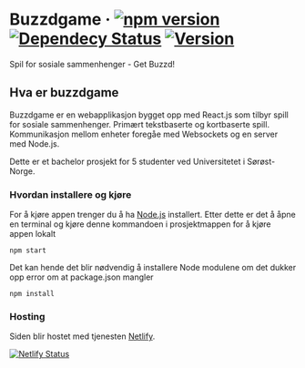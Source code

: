 # Buzzdgame · [![npm version](https://badge.fury.io/js/react.svg)](//npmjs.com/package/react) [![Dependecy Status](https://david-dm.org/sindreha/buzzdgame.svg)]() [![Version](https://img.shields.io/badge/Version-0.2-Green.svg)](https://shields.io/) 
Spil for sosiale sammenhenger - Get Buzzd! 

## Hva er buzzdgame
Buzzdgame er en webapplikasjon bygget opp med React.js som tilbyr spill for sosiale sammenhenger. Primært tekstbaserte og kortbaserte spill. Kommunikasjon mellom enheter foregåe med Websockets og en server med Node.js.

Dette er et bachelor prosjekt for 5 studenter ved Universitetet i Sørøst-Norge.

### Hvordan installere og kjøre
For å kjøre appen trenger du å ha [Node.js](https://github.com/nodejs/node) installert. 
Etter dette er det å åpne en terminal og kjøre denne kommandoen i prosjektmappen for å kjøre appen lokalt
```
npm start
```
Det kan hende det blir nødvendig å installere Node modulene om det dukker opp error om at package.json mangler
```
npm install
```

### Hosting
Siden blir hostet med tjenesten [Netlify](https://www.netlify.com/).

[![Netlify Status](https://api.netlify.com/api/v1/badges/181878ef-30e7-4b8b-91f7-6e414b339c69/deploy-status)](https://app.netlify.com/sites/buzzdgame/deploys)
